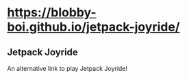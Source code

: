 # https://blobby-boi.github.io/jetpack-joyride/
## Jetpack Joyride
An alternative link to play Jetpack Joyride!

